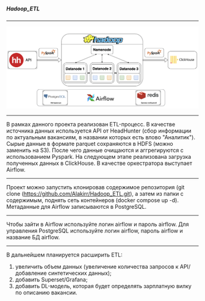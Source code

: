 ##### Hadoop_ETL
---------------------------------------------------------------------------------------------------------
![Image alt](Схема.png)

---------------------------------------------------------------------------------------------------------
В рамках данного проекта реализован ETL-процесс. В качестве источника данных используется API от HeadHunter (сбор информации по актуальным вакансиям, в названии которых есть влово "Аналитик"). Сырые данные в формате parquet сохраняются в HDFS (можно заменить на S3). После чего данные очищаются и аггрегируются с использованием Pyspark. На следующем этапе реализована загрузка полученных данных в ClickHouse. В качестве оркестратора выступает Airflow.

---------------------------------------------------------------------------------------------------------
Проект можно запустить клонировав содержимое репозитория (git clone (https://github.com/Alakirr/Hadoop_ETL.git), а затем из папки с содержимым, поднять сеть контейнеров (docker compose up -d).  Метаданные для Airflow записываются в PostgreSQL. 

---------------------------------------------------------------------------------------------------------
Чтобы зайти в Airflow используйте логин airflow и пароль airflow. 
Для управления PostgreSQL используйте логин airflow, пароль airflow и название БД airflow. 

---------------------------------------------------------------------------------------------------------
В дальнейшем планируется расширить ETL:
1) увеличить объем данных (увеличение количества запросов к API/добавление синтетических данных);
2) добавить Superset/Grafana;
3) добавить DL-модель, которая будет определять зарплатную вилку по описанию вакансии.

